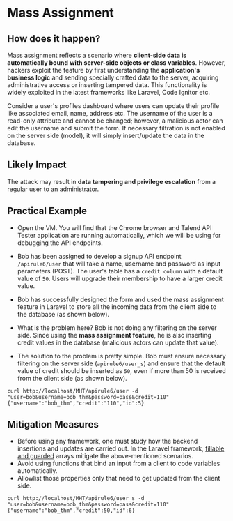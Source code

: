 # Mass Assignment

## **How does it happen?**

Mass assignment reflects a scenario where **client-side data is automatically bound with server-side objects or class variables**. However, hackers exploit the feature by first understanding the **application's business logic** and sending specially crafted data to the server, acquiring administrative access or inserting tampered data. This functionality is widely exploited in the latest frameworks like Laravel, Code Ignitor etc.  

Consider a user's profiles dashboard where users can update their profile like associated email, name, address etc. The username of the user is a read-only attribute and cannot be changed; however, a malicious actor can edit the username and submit the form. If necessary filtration is not enabled on the server side (model), it will simply insert/update the data in the database. 

## **Likely Impact** 

The attack may result in **data tampering and privilege escalation** from a regular user to an administrator. 

## Practical Example  

-   Open the VM. You will find that the Chrome browser and Talend API Tester application are running automatically, which we will be using for debugging the API endpoints.  
-   Bob has been assigned to develop a signup API endpoint `/apirule6/user` that will take a name, username and password as input parameters (POST). The user's table has a `credit column` with a default value of `50`. Users will upgrade their membership to have a larger credit value.
-   Bob has successfully designed the form and used the mass assignment feature in Laravel to store all the incoming data from the client side to the database (as shown below).

-   What is the problem here? Bob is not doing any filtering on the server side. Since using the **mass assignment feature**, he is also inserting credit values in the database (malicious actors can update that value).  
    
-   The solution to the problem is pretty simple. Bob must ensure necessary filtering on the server side (`apirule6/user_s`) and ensure that the default value of credit should be inserted as `50`, even if more than 50 is received from the client side (as shown below).

```
curl http://localhost/MHT/apirule6/user -d "user=bob&username=bob_thm&password=pass&credit=110"
{"username":"bob_thm","credit":"110","id":5}
```


## **Mitigation Measures** 

-   Before using any framework, one must study how the backend insertions and updates are carried out. In the Laravel framework, [fillable and guarded](https://laravel.com/docs/9.x/eloquent#inserts) arrays mitigate the above-mentioned scenarios. 
-   Avoid using functions that bind an input from a client to code variables automatically.
-   Allowlist those properties only that need to get updated from the client side.

```
curl http://localhost/MHT/apirule6/user_s -d "user=bob&username=bob_thm&password=pass&credit=110"
{"username":"bob_thm","credit":50,"id":6}
```